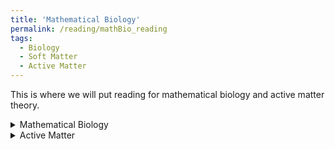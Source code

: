 ```yaml
---
title: 'Mathematical Biology'
permalink: /reading/mathBio_reading
tags:
  - Biology
  - Soft Matter
  - Active Matter
---
```


This is where we will put reading for mathematical biology and active matter theory.

<details>
  <summary>Mathematical Biology</summary>
  <ul>
    <li>
      <a href="https://www.damtp.cam.ac.uk/user/tong/mathbio/mathbio.pdf" target="_blank">
        Mathematical Biology
      </a>
    </li>
  </ul>
</details>

<details>
  <summary>Active Matter</summary>
  <ul>
    <li>
      <a href="" target="_blank">
        f
      </a>
    </li>
  </ul>
</details>
